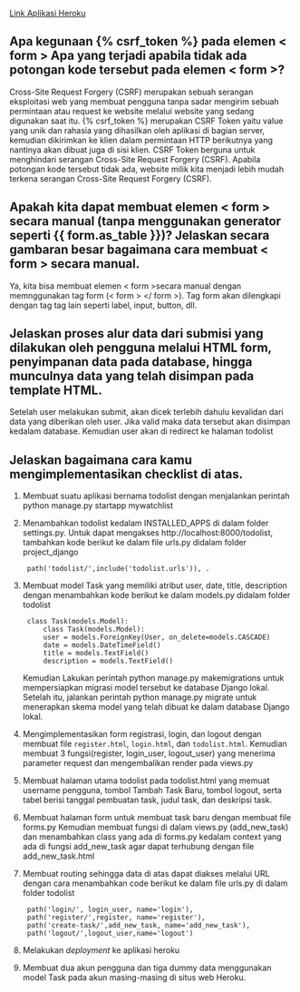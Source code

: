 [Link Aplikasi Heroku](https://tugas-3-pbp.herokuapp.com/todolist/)


## Apa kegunaan {% csrf_token %} pada elemen < form >  Apa yang terjadi apabila tidak ada potongan kode tersebut pada elemen < form >?
Cross-Site Request Forgery (CSRF) merupakan sebuah serangan eksploitasi web yang membuat pengguna tanpa sadar mengirim sebuah permintaan atau request ke website melalui website yang sedang digunakan saat itu.
{% csrf_token %} merupakan CSRF Token yaitu value yang unik dan rahasia yang dihasilkan oleh aplikasi di bagian server, kemudian dikirimkan ke klien dalam permintaan HTTP berikutnya yang nantinya akan dibuat juga di sisi klien. CSRF Token berguna untuk menghindari serangan Cross-Site Request Forgery (CSRF). Apabila potongan kode tersebut tidak ada, website milik kita menjadi lebih mudah terkena serangan Cross-Site Request Forgery (CSRF). 

## Apakah kita dapat membuat elemen < form > secara manual (tanpa menggunakan generator seperti {{ form.as_table }})? Jelaskan secara gambaran besar bagaimana cara membuat < form > secara manual.
Ya, kita bisa membuat elemen < form >secara manual dengan memnggunakan tag form (< form > </ form >). Tag form akan dilengkapi dengan tag tag lain seperti label, input, button, dll.   

## Jelaskan proses alur data dari submisi yang dilakukan oleh pengguna melalui HTML form, penyimpanan data pada database, hingga munculnya data yang telah disimpan pada template HTML.

Setelah user melakukan submit, akan dicek terlebih dahulu kevalidan dari data yang diberikan oleh user. Jika valid maka data tersebut akan disimpan kedalam database.  Kemudian user akan di redirect ke halaman todolist

## Jelaskan bagaimana cara kamu mengimplementasikan checklist di atas.
1. Membuat suatu aplikasi bernama todolist dengan menjalankan  perintah python manage.py startapp mywatchlist
2. Menambahkan todolist kedalam INSTALLED_APPS di dalam folder settings.py. Untuk dapat mengakses http://localhost:8000/todolist, tambahkan kode berikut ke dalam file urls.py didalam folder project_django 

        path('todolist/',include('todolist.urls')), .
3. Membuat model Task yang memiliki atribut user, date, title, description dengan menambahkan kode berikut ke dalam models.py didalam folder todolist

        class Task(models.Model):
            class Task(models.Model):
            user = models.ForeignKey(User, on_delete=models.CASCADE)
            date = models.DateTimeField()
            title = models.TextField()
            description = models.TextField()
    Kemudian Lakukan perintah python manage.py makemigrations untuk mempersiapkan migrasi model tersebut ke database Django lokal.
    Setelah itu, jalankan perintah python manage.py migrate untuk menerapkan skema model yang telah dibuat ke dalam database Django lokal.
    
4. Mengimplementasikan form registrasi, login, dan logout dengan membuat file `register.html`, `login.html`, dan `todolist.html`. Kemudian membuat 3 fungsi(register, login_user, logout_user) yang menerima parameter request dan mengembalikan render pada views.py

5. Membuat halaman utama todolist pada todolist.html yang memuat username pengguna, tombol Tambah Task Baru, tombol logout, serta tabel berisi tanggal pembuatan task, judul task, dan deskripsi task.

6. Membuat halaman form untuk membuat task baru dengan membuat file forms.py Kemudian membuat fungsi di dalam views.py (add_new_task) dan menambahkan class yang ada di forms.py kedalam context yang ada di fungsi add_new_task agar dapat terhubung dengan file add_new_task.html  

7. Membuat routing sehingga data di atas dapat diakses melalui URL dengan cara menambahkan code berikut ke dalam file urls.py di dalam folder todolist

        path('login/', login_user, name='login'),
        path('register/',register, name='register'),
        path('create-task/',add_new_task, name='add_new_task'),
        path('logout/',logout_user,name='logout')
8. Melakukan *deployment* ke aplikasi heroku

9. Membuat dua akun pengguna dan tiga dummy data menggunakan model Task pada akun masing-masing di situs web Heroku.